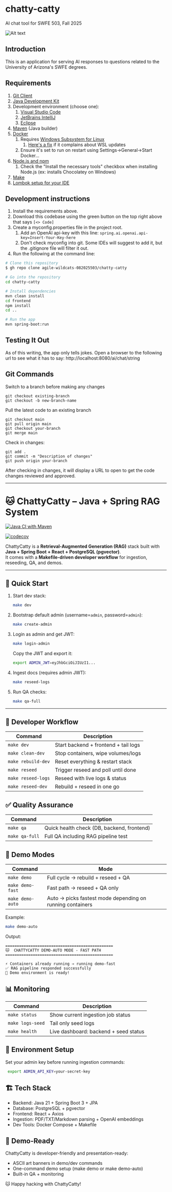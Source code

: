 # chatty-catty
AI chat tool for SWFE 503, Fall 2025

![Alt text](doc/resources/media/chatty-catty-logo.jpg)

## Introduction

This is an application for serving AI responses to questions related to the University of Arizona's SWFE degrees. 

## Requirements

1. [Git Client](http://git-scm.com)
2. [Java Development Kit](https://www.oracle.com/java/technologies/downloads/)
3. Development environment (choose one):
   1. [Visual Studio Code](https://code.visualstudio.com/download)
   2. [JetBrains IntelliJ](https://www.jetbrains.com/idea/download)
   3. [Eclipse](https://www.eclipse.org/downloads/)
4. [Maven](https://maven.apache.org/download.cgi?) (Java builder)
5. [Docker](https://www.docker.com/products/docker-desktop/)
   1. Requires [Windows Subsystem for Linux](https://learn.microsoft.com/en-us/windows/wsl/install)
      1. [Here's a fix](https://stackoverflow.com/questions/76479583/docker-desktop-requires-a-newer-wsl-kernel-version) if it complains about WSL updates
   2. Ensure it's set to run on restart using Settings->General->Start Docker...
6. [Node.js and npm](https://www.geeksforgeeks.org/node-js/how-to-download-and-install-node-js-and-npm/)
   1. Check the "Install the necessary tools" checkbox when installing Node.js (ex: installs Chocolatey on Windows)
7. [Make](https://medium.com/@divyeshpal07/mastering-gnu-make-and-makefiles-the-developers-guide-22df3b97cc0d)
8. [Lombok setup for your IDE](https://projectlombok.org/setup/)

## Development instructions

1. Install the requirements above.
2. Download this codebase using the green button on the top right above that says `[<> Code]`
3. Create a myconfig.properties file in the project root.
   1. Add an OpenAI api-key with this line: `spring.ai.openai.api-key=Insert-Your-Key-here`
   2. Don't check myconfig into git. Some IDEs will suggest to add it, but the .gitignore file will filter it out.
4. Run the following at the command line:
```bash
# Clone this repository
$ gh repo clone agile-wildcats-082025503/chatty-catty

# Go into the repository
cd chatty-catty

# Install dependencies
mvn clean install
cd frontend
npm install
cd ..

# Run the app
mvn spring-boot:run
```
## Testing It Out
As of this writing, the app only tells jokes. Open a browser to the following url to see what it has to say:
http://localhost:8080/ai/chat/string

## Git Commands
Switch to a branch before making any changes
```
git checkout existing-branch
git checkout -b new-branch-name
```
Pull the latest code to an existing branch
```
git checkout main
git pull origin main
git checkout your-branch
git merge main
```
Check in changes:
```
git add .
git commit -m "Description of changes"
git push origin your-branch
```
After checking in changes, it will display a URL to open to get the code changes reviewed and approved.

---

# 🐱 ChattyCatty – Java + Spring RAG System

[![Java CI with Maven](https://github.com/agile-wildcats-082025503/chatty-catty/actions/workflows/tests.yml/badge.svg)](https://github.com/agile-wildcats-082025503/chatty-catty/actions/workflows/tests.yml)

[![codecov](https://codecov.io/gh/your-org/chattycatty/branch/main/graph/badge.svg)](https://codecov.io/gh/your-org/chattycatty)

ChattyCatty is a **Retrieval-Augmented Generation (RAG)** stack built with **Java + Spring Boot + React + PostgreSQL (pgvector)**.  
It comes with a **Makefile-driven developer workflow** for ingestion, reseeding, QA, and demos.

---

## 🚀 Quick Start

1. Start dev stack:
   ```bash
   make dev
   ```
2. Bootstrap default admin (username=`admin`, password=`admin`):
   ```bash
   make create-admin
   ```

3. Login as admin and get JWT:
   ```bash
   make login-admin
   ```
   Copy the JWT and export it:
   ```bash
   export ADMIN_JWT=eyJhbGciOiJIUzI1...
   ```

4. Ingest docs (requires admin JWT):
   ```bash
   make reseed-logs
   ```

5. Run QA checks:
   ```bash
   make qa-full
   ```

---

## 📂 Developer Workflow
| Command	       | Description                          |
|----------------|--------------------------------------|
| `make dev`	    |Start backend + frontend + tail logs |
| `make clean-dev`	 |Stop containers, wipe volumes/logs   |
| `make rebuild-dev`	|Reset everything & restart stack     |
| `make reseed`	|Trigger reseed and poll until done |
| `make reseed-logs`	 |Reseed with live logs & status|
| `make reseed-dev`	 |Rebuild + reseed in one go|

## ✅ Quality Assurance

|Command	|Description|
|-----------|-----------|
|`make qa`	|Quick health check (DB, backend, frontend)|
|`make qa-full`	|Full QA including RAG pipeline test|

## 🎤 Demo Modes

|Command	|Mode|
|-----------|----|
|`make demo`	|Full cycle → rebuild + reseed + QA|
|`make demo-fast`	|Fast path → reseed + QA only|
|`make demo-auto`	|Auto → picks fastest mode depending on running containers|

Example:

   ```bash
   make demo-auto
   ```
Output:
```
===============================================
🐱  CHATTYCATTY DEMO-AUTO MODE - FAST PATH     
===============================================

⚡ Containers already running → running demo-fast
✅ RAG pipeline responded successfully
🎉 Demo environment is ready!
```
## 📊 Monitoring

|Command	|Description|
|-----------|-----------|
|`make status`	|Show current ingestion job status|
|`make logs-seed`	|Tail only seed logs|
|`make health`	|Live dashboard: backend + seed status|

## 🔑 Environment Setup
Set your admin key before running ingestion commands:
   ```bash
    export ADMIN_API_KEY=your-secret-key
   ```
## 🏗️ Tech Stack
* Backend: Java 21 + Spring Boot 3 + JPA
* Database: PostgreSQL + pgvector
* Frontend: React + Axios
* Ingestion: PDF/TXT/Markdown parsing + OpenAI embeddings
* Dev Tools: Docker Compose + Makefile

## 🎉 Demo-Ready
ChattyCatty is developer-friendly and presentation-ready:

* ASCII art banners in demo/dev commands
* One-command demo setup (make demo or make demo-auto)
* Built-in QA + monitoring

🐱 Happy hacking with ChattyCatty!